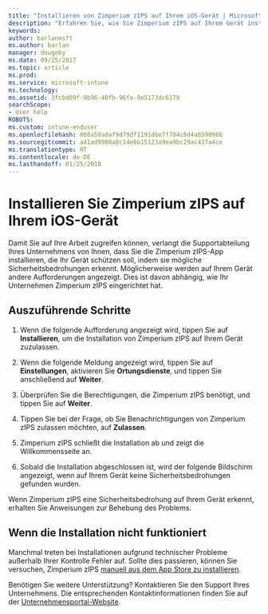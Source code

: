 ```yaml
---
title: "Installieren von Zimperium zIPS auf Ihrem iOS-Gerät | Microsoft-Dokumentation"
description: "Erfahren Sie, wie Sie Zimperium zIPS auf Ihrem Gerät installieren."
keywords: 
author: barlanmsft
ms.author: barlan
manager: dougeby
ms.date: 09/25/2017
ms.topic: article
ms.prod: 
ms.service: microsoft-intune
ms.technology: 
ms.assetid: 3fcbd09f-9b96-40fb-96fe-9e5173dc6179
searchScope:
- User help
ROBOTS: 
ms.custom: intune-enduser
ms.openlocfilehash: 060a50adaf9d79df1191dbe7f704c8d4a6590966
ms.sourcegitcommit: a41ad9988a8c14e6b15123a9ea9bc29ac437a4ce
ms.translationtype: HT
ms.contentlocale: de-DE
ms.lasthandoff: 01/25/2018
---
```

# <a name="install-zimperium-zips-on-your-ios-device"></a>Installieren Sie Zimperium zIPS auf Ihrem iOS-Gerät

Damit Sie auf Ihre Arbeit zugreifen können, verlangt die Supportabteilung Ihres Unternehmens von Ihnen, dass Sie die Zimperium zIPS-App installieren, die Ihr Gerät schützen soll, indem sie mögliche Sicherheitsbedrohungen erkennt. Möglicherweise werden auf Ihrem Gerät andere Aufforderungen angezeigt. Dies ist davon abhängig, wie Ihr Unternehmen Zimperium zIPS eingerichtet hat.

## <a name="what-you-need-to-do"></a>Auszuführende Schritte 

1.  Wenn die folgende Aufforderung angezeigt wird, tippen Sie auf **Installieren**, um die Installation von Zimperium zIPS auf Ihrem Gerät zuzulassen.

2. Wenn die folgende Meldung angezeigt wird, tippen Sie auf **Einstellungen**, aktivieren Sie **Ortungsdienste**, und tippen Sie anschließend auf **Weiter**.

3. Überprüfen Sie die Berechtigungen, die Zimperium zIPS benötigt, und tippen Sie auf **Weiter**.

4. Tippen Sie bei der Frage, ob Sie Benachrichtigungen von Zimperium zIPS zulassen möchten, auf **Zulassen**.

5. Zimperium zIPS schließt die Installation ab und zeigt die Willkommensseite an.

6. Sobald die Installation abgeschlossen ist, wird der folgende Bildschirm angezeigt, wenn auf Ihrem Gerät keine Sicherheitsbedrohungen gefunden wurden.

Wenn Zimperium zIPS eine Sicherheitsbedrohung auf Ihrem Gerät erkennt, erhalten Sie Anweisungen zur Behebung des Problems.

## <a name="if-the-installation-doesnt-work"></a>Wenn die Installation nicht funktioniert

Manchmal treten bei Installationen aufgrund technischer Probleme außerhalb Ihrer Kontrolle Fehler auf. Sollte dies passieren, können Sie versuchen, Zimperium zIPS [manuell aus dem App Store zu installieren](https://itunes.apple.com/app/zimperium-zips/id1030924459).

Benötigen Sie weitere Unterstützung? Kontaktieren Sie den Support Ihres Unternehmens. Die entsprechenden Kontaktinformationen finden Sie auf der [Unternehmensportal-Website](https://portal.manage.microsoft.com#HelpDeskDialog).
